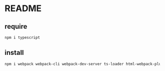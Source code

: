 # README

## require

```bash
npm i typescript
```

## install

```bash
npm i webpack webpack-cli webpack-dev-server ts-loader html-webpack-plugin clean-webpack-plugin webpack-merge
```